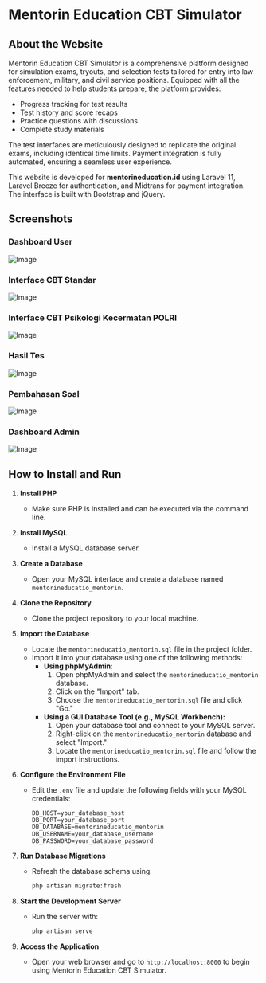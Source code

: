 # Mentorin Education CBT Simulator

## About the Website
Mentorin Education CBT Simulator is a comprehensive platform designed for simulation exams, tryouts, and selection tests tailored for entry into law enforcement, military, and civil service positions. Equipped with all the features needed to help students prepare, the platform provides:

- Progress tracking for test results
- Test history and score recaps
- Practice questions with discussions
- Complete study materials

The test interfaces are meticulously designed to replicate the original exams, including identical time limits. Payment integration is fully automated, ensuring a seamless user experience.

This website is developed for **mentorineducation.id** using Laravel 11, Laravel Breeze for authentication, and Midtrans for payment integration. The interface is built with Bootstrap and jQuery.

## Screenshots
### Dashboard User
![Image](https://github.com/user-attachments/assets/debbea37-596e-46eb-a344-e93d5eae9aa0)

### Interface CBT Standar
![Image](https://github.com/user-attachments/assets/2aeadece-73e9-40c5-8602-8dc28b624f8d)

### Interface CBT Psikologi Kecermatan POLRI
![Image](https://github.com/user-attachments/assets/e105804c-2211-4d23-bc3e-147ff44ef0f6)

### Hasil Tes
![Image](https://github.com/user-attachments/assets/31523925-625a-4b16-a228-04ce0f88f526)


### Pembahasan Soal
![Image](https://github.com/user-attachments/assets/d97048bc-0b05-4219-8182-72a316be161e)

### Dashboard Admin
![Image](https://github.com/user-attachments/assets/448610ff-7b18-4703-9cad-3f204fb2f2b4)

## How to Install and Run

1. **Install PHP**
   - Make sure PHP is installed and can be executed via the command line.

2. **Install MySQL**
   - Install a MySQL database server.

3. **Create a Database**
   - Open your MySQL interface and create a database named `mentorineducatio_mentorin`.

4. **Clone the Repository**
   - Clone the project repository to your local machine.

5. **Import the Database**
   - Locate the `mentorineducatio_mentorin.sql` file in the project folder.
   - Import it into your database using one of the following methods:
     - **Using phpMyAdmin**:
       1. Open phpMyAdmin and select the `mentorineducatio_mentorin` database.
       2. Click on the "Import" tab.
       3. Choose the `mentorineducatio_mentorin.sql` file and click "Go."
     - **Using a GUI Database Tool (e.g., MySQL Workbench):**
       1. Open your database tool and connect to your MySQL server.
       2. Right-click on the `mentorineducatio_mentorin` database and select "Import."
       3. Locate the `mentorineducatio_mentorin.sql` file and follow the import instructions.

6. **Configure the Environment File**
   - Edit the `.env` file and update the following fields with your MySQL credentials:
     ```env
     DB_HOST=your_database_host
     DB_PORT=your_database_port
     DB_DATABASE=mentorineducatio_mentorin
     DB_USERNAME=your_database_username
     DB_PASSWORD=your_database_password
     ```

7. **Run Database Migrations**
   - Refresh the database schema using:
     ```bash
     php artisan migrate:fresh
     ```

8. **Start the Development Server**
   - Run the server with:
     ```bash
     php artisan serve
     ```

9. **Access the Application**
   - Open your web browser and go to `http://localhost:8000` to begin using Mentorin Education CBT Simulator.

